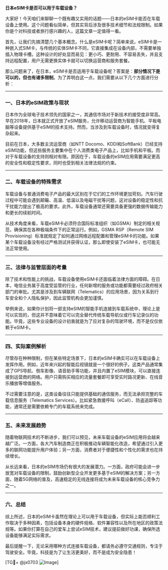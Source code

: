 **日本eSIM卡是否可以用于车载设备？**

大家好！今天咱们来聊聊一个既有趣又实用的话题——日本的eSIM卡能否在车载设备上使用。这个问题看似简单，但其实背后涉及很多技术细节和法规限制。如果你是个对科技或者旅行感兴趣的人，这篇文章一定值得一看。

首先，让我们先搞清楚几个基本概念。什么是eSIM卡呢？简单来说，eSIM卡是一种嵌入式SIM卡，与传统的实体SIM卡不同，它直接集成在设备内部，不需要单独插入物理卡槽。这种设计的好处显而易见：更小巧、更耐用、不容易丢失，并且支持远程配置，用户无需更换实体卡就可以切换运营商和服务套餐。

那么问题来了，在日本，eSIM卡是否适用于车载设备呢？答案是：**部分情况下是可以的，但也有诸多限制**。为了弄明白这一点，我们需要从以下几个方面进行分析：

---

### 一、日本的eSIM政策与现状

日本作为全球电子技术领先的国家之一，其通信市场对于新技术的接受度非常高。早在2018年，日本就正式开放了eSIM服务，允许移动运营商为智能手机、平板电脑等设备提供基于eSIM的技术支持。然而，当涉及到车载设备时，情况就变得复杂起来。

目前在日本，大多数主流运营商（如NTT Docomo、KDDI和SoftBank）已经支持eSIM功能，但这些服务主要集中在个人消费类电子产品上，比如手机和平板。而对于车载设备的支持则相对有限。原因在于，车载设备的eSIM应用需要满足更高的安全性和稳定性要求，同时也受到相关法律法规的约束。

---

### 二、车载设备的特殊需求

车载设备与普通消费电子产品的最大区别在于它们的工作环境更加苛刻。汽车行驶过程中可能会遇到颠簸、高温、低温以及电磁干扰等问题，这对设备的稳定性和抗干扰能力提出了极高的要求。此外，车载设备通常还需要具备更强的数据传输能力和更长的续航时间。

从技术角度来看，车载eSIM卡必须符合国际标准组织（如GSMA）制定的相关规范，确保其在各种极端条件下的正常运行。例如，GSMA RSP（Remote SIM Provisioning）标准就规定了如何通过网络远程配置和管理eSIM卡的功能。如果某个车载设备没有经过严格测试并获得认证，那么即使安装了eSIM卡，也可能无法正常使用。

---

### 三、法律与监管层面的考量

除了技术和性能上的挑战，车载设备使用eSIM卡还面临着法律方面的障碍。在日本，电信业务属于高度受监管的行业，任何新增的服务或功能都需要经过政府相关部门的审批。尤其是涉及到车辆联网（Telematics）的应用场景，因为关系到行车安全和个人隐私保护，因此监管机构会更加谨慎。

举例来说，如果你计划将一部支持eSIM的智能手机连接到车载系统中，理论上是可以实现的，但这并不意味着它可以完全替代传统车载导航仪或行车记录仪的功能。毕竟，这些专业设备的设计初衷就是为了应对复杂的驾驶环境，而不是仅仅依赖于eSIM卡。

---

### 四、实际案例解析

尽管存在种种限制，但在某些特定场景下，日本的eSIM卡确实可以在车载设备上发挥作用。例如，近年来兴起的智能后视镜就是一个很好的例子。这类产品通常集成了GPS导航、倒车影像、语音助手等功能，并且内置了eSIM模块，可以直接连接到运营商的网络。用户只需购买相应的流量套餐即可享受实时路况更新、在线音乐播放等增值服务。

不过需要注意的是，这类设备往往只能提供基础的通信服务，而无法承担完整的车载信息服务（Telematics Services）。比如紧急救援呼叫（eCall）、防盗追踪等功能，通常还是需要依赖专门的车载系统来完成。

---

### 五、未来发展趋势

随着物联网技术的不断进步，我们可以预见，未来车载设备的eSIM应用将会越来越广泛。一方面，各大汽车制造商正在积极推动车辆智能化改造，希望通过引入更多的联网功能提升用户体验；另一方面，消费者对于便捷性和个性化的需求也在持续增长。

从长远来看，日本的eSIM市场仍有很大的发展潜力。一方面，政府可能会进一步放宽对车载设备的限制，鼓励创新型企业开发更多基于eSIM的解决方案；另一方面，随着5G网络的普及，高速稳定的无线连接将成为未来车载设备的核心竞争力之一。

---

### 六、总结

综上所述，日本的eSIM卡虽然在理论上可以用于车载设备，但实际上能否顺利工作取决于多种因素，包括设备本身的硬件规格、软件兼容性以及所在地区的政策法规等。如果你打算在自己的爱车上尝试eSIM技术，建议提前做好功课，确保所选设备能够满足实际需求。

最后提醒一下，无论采用哪种方式连接车载设备，都请务必遵守交通规则，专注于驾驶安全。毕竟，科技是为了让生活更美好，而不是成为安全隐患！

[TG💪+ @jx0703 ![Image](https://github.com/user-attachments/assets/dbca1d08-cadb-493c-b0ec-ad6f7a83f270)]
